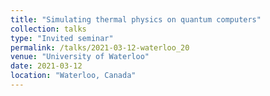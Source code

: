 ```yaml
---
title: "Simulating thermal physics on quantum computers"
collection: talks
type: "Invited seminar"
permalink: /talks/2021-03-12-waterloo_20
venue: "University of Waterloo"
date: 2021-03-12
location: "Waterloo, Canada"
---
```

